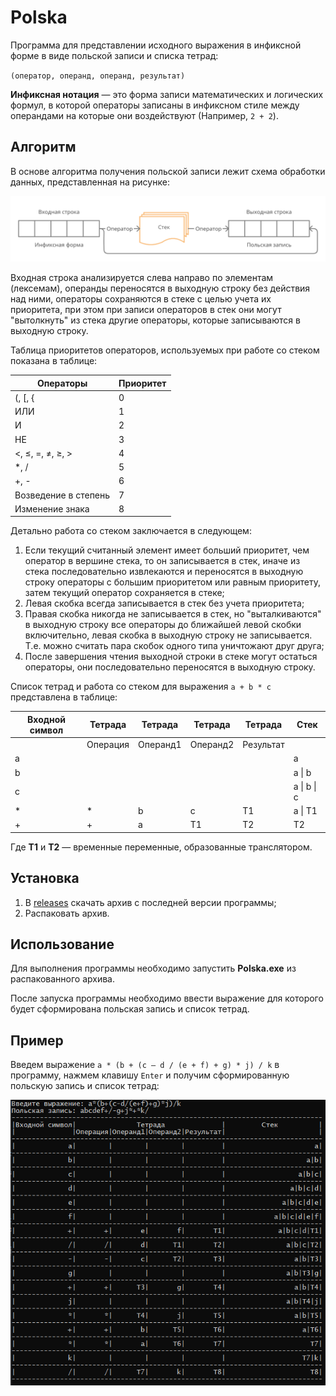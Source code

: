 # Polska

Программа для представлении исходного выражения в инфиксной форме в виде польской записи и списка тетрад:

`(оператор, операнд, операнд, результат)`

**Инфиксная нотация** — это форма записи математических и логических формул, в которой операторы записаны в инфиксном стиле между операндами на которые они воздействуют (Например, `2 + 2`).

## Алгоритм

В основе алгоритма получения польской записи лежит схема обработки данных, представленная на рисунке:

![](algorithm.png)

Входная строка анализируется слева направо по элементам (лексемам), операнды переносятся в выходную строку без действия над ними, операторы сохраняются в стеке с
целью учета их приоритета, при этом при записи операторов в стек они могут "вытолкнуть" из стека другие операторы, которые записываются в выходную строку.

Таблица приоритетов операторов, используемых при работе со стеком показана в таблице:

| Операторы            | Приоритет |
|----------------------|-----------|
| (, [, {              | 0         |
| ИЛИ                  | 1         |
| И                    | 2         |
| НЕ                   | 3         |
| <, ≤, =, ≠, ≥, >     | 4         |
| *, /                 | 5         |
| +, -                 | 6         |
| Возведение в степень | 7         |
| Изменение знака      | 8         |

Детально работа со стеком заключается в следующем:

1. Если текущий считанный элемент имеет больший приоритет, чем оператор в вершине стека, то он записывается в стек, иначе из стека последовательно извлекаются и переносятся в выходную строку операторы с большим приоритетом или равным приоритету, затем текущий оператор сохраняется в стеке;
2. Левая скобка всегда записывается в стек без учета приоритета;
3. Правая скобка никогда не записывается в стек, но "выталкиваются" в выходную строку все операторы до ближайшей левой скобки включительно, левая скобка в выходную строку не записывается. Т.е. можно считать пара скобок одного типа уничтожают друг друга;
4. После завершения чтения выходной строки в стеке могут остаться операторы, они последовательно переносятся в выходную строку.

Список тетрад и работа со стеком для выражения `a + b * c` представлена в таблице:

| Входной символ | Тетрада  | Тетрада  | Тетрада  | Тетрада   | Стек        |
|----------------|----------|----------|----------|-----------|-------------|
|                | Операция | Операнд1 | Операнд2 | Результат |             |
| a              |          |          |          |           | a           |
| b              |          |          |          |           | a \| b      |
| c              |          |          |          |           | a \| b \| c |
| *              | *        | b        | c        | T1        | a \| T1     |
| +              | +        | a        | T1       | T2        | T2          |

Где **T1** и **T2** — временные переменные, образованные транслятором.

## Установка

1. В [releases](https://github.com/snikitin-de/Polska/releases) скачать архив с последней версии программы;
2. Распаковать архив.

## Использование

Для выполнения программы необходимо запустить **Polska.exe** из распакованного архива.

После запуска программы необходимо ввести выражение для которого будет сформирована польская запись и список тетрад.

## Пример

Введем выражение `a * (b + (c – d / (e + f) + g) * j) / k` в программу, нажмем клавишу `Enter` и получим сформированную польскую запись и список тетрад:

![](example.png)
